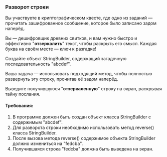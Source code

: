 
### Разворот строки

Вы участвуете в криптографическом квесте, где одно из заданий — прочитать зашифрованное сообщение, которое было записано задом наперёд.

Вы — дешифровщик древних свитков, и вам нужно быстро и эффективно "**отзеркалить**" текст, чтобы раскрыть его смысл. Каждая буква на своём месте — ключ к разгадке!

Создайте объект StringBuilder, содержащий загадочную последовательность "abcdef".

Ваша задача — использовать подходящий метод, чтобы полностью развернуть эту строку, прочитав её задом наперёд.

Выведите получившуюся "**отзеркаленную**" строку на экран, раскрывая тайну послания.

#### Требования:
1. В программе должен быть создан объект класса StringBuilder с содержимым "abcdef".
2. Для разворота строки необходимо использовать метод reverse() класса StringBuilder.
3. После вызова метода reverse() содержимое объекта StringBuilder должно измениться на "fedcba".
4. Получившаяся строка "fedcba" должна быть выведена на экран.